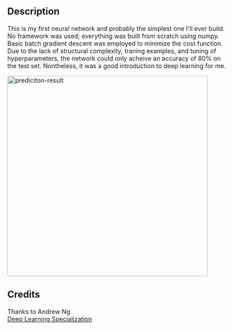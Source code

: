 ## Description 
This is my first neural network and probably the simplest one I'll ever build. No framework was used; everything was built 
from scratch using numpy. Basic batch gradient descent was employed to minimize the cost function. Due to the lack of structural complexity, traning examples, and tuning of hyperparameters, the network could only acheive an 
accuracy of 80% on the test set. Nontheless, it was a good introduction to deep learning for me. 

<img width="457" alt="prediciton-result" src="https://user-images.githubusercontent.com/52080458/66722559-338dd800-eddd-11e9-8689-76ee73a69fd4.png">

## Credits
Thanks to Andrew Ng   
[Deep Learning Specialization](https://www.coursera.org/specializations/deep-learning?)
